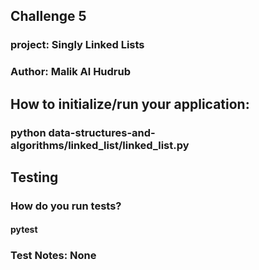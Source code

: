 ## Challenge 5
### project: Singly Linked Lists
### Author: Malik Al Hudrub
## How to initialize/run your application:
### python data-structures-and-algorithms/linked_list/linked_list.py
## Testing 
### How do you run tests?
#### pytest
### Test Notes: None